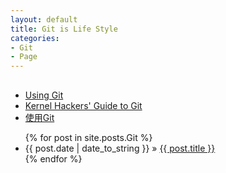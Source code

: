 ```yaml
---
layout: default
title: Git is Life Style
categories:
- Git
- Page
---
```


##  

+ [Using Git](http://nourlcn.ownlinux.net/2011/09/using-git.html)
+ [Kernel Hackers' Guide to Git](http://nourlcn.ownlinux.net/2010/10/kernel-hackers-guide-to-git.html)
+ [使用Git](http://nourlcn.ownlinux.net/2010/10/git.html)
 
<ul class="posts">
    {% for post in site.posts.Git %}
      <li><span>{{ post.date | date_to_string }}</span> &raquo; <a href="{{ post.url }}">{{ post.title }}</a></li>
    {% endfor %}
</ul>
